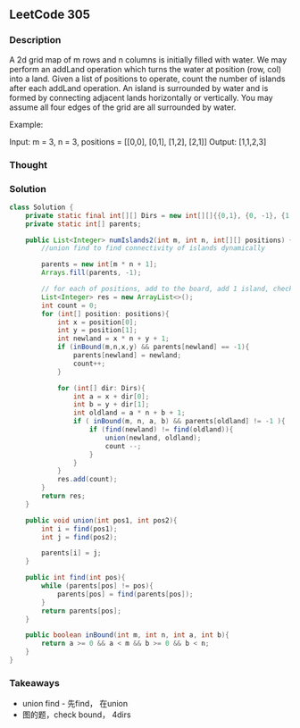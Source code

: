 ## LeetCode 305

### Description
A 2d grid map of m rows and n columns is initially filled with water. We may perform an addLand operation which turns the water at position (row, col) into a land. Given a list of positions to operate, count the number of islands after each addLand operation. An island is surrounded by water and is formed by connecting adjacent lands horizontally or vertically. You may assume all four edges of the grid are all surrounded by water.

Example:

Input: m = 3, n = 3, positions = [[0,0], [0,1], [1,2], [2,1]]
Output: [1,1,2,3]

### Thought


### Solution
```java
class Solution {
    private static final int[][] Dirs = new int[][]{{0,1}, {0, -1}, {1,0}, {-1, 0}};
    private static int[] parents;

    public List<Integer> numIslands2(int m, int n, int[][] positions) {
        //union find to find connectivity of islands dynamically

        parents = new int[m * n + 1];
        Arrays.fill(parents, -1);

        // for each of positions, add to the board, add 1 island, check four directions to see if island, if no, add count, if yes, find parents and union parents, count--;
        List<Integer> res = new ArrayList<>();
        int count = 0;
        for (int[] position: positions){
            int x = position[0];
            int y = position[1];
            int newland = x * n + y + 1;
            if (inBound(m,n,x,y) && parents[newland] == -1){
                parents[newland] = newland;
                count++;
            }

            for (int[] dir: Dirs){
                int a = x + dir[0];
                int b = y + dir[1];
                int oldland = a * n + b + 1;
                if ( inBound(m, n, a, b) && parents[oldland] != -1 ){
                    if (find(newland) != find(oldland)){
                        union(newland, oldland);
                        count --;   
                    }
                }
            }
            res.add(count);
        }
        return res;
    }

    public void union(int pos1, int pos2){
        int i = find(pos1);
        int j = find(pos2);

        parents[i] = j;
    }

    public int find(int pos){
        while (parents[pos] != pos){
            parents[pos] = find(parents[pos]);
        }
        return parents[pos];
    }

    public boolean inBound(int m, int n, int a, int b){
        return a >= 0 && a < m && b >= 0 && b < n;
    }
}
```

### Takeaways
* union find - 先find， 在union
* 图的题，check bound， 4dirs
